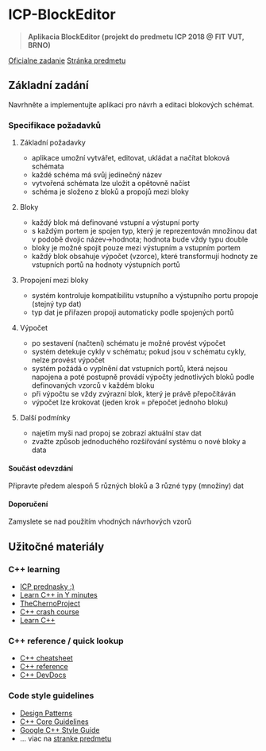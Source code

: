 # ICP-BlockEditor

> **Aplikacia BlockEditor (projekt do predmetu ICP 2018 @ FIT VUT, BRNO)**

[Oficialne zadanie](https://www.fit.vutbr.cz/study/courses/ICP/public/ICP-PRJ-zadani.html)
[Stránka predmetu](https://www.fit.vutbr.cz/study/courses/ICP/public/)

## Základní zadání

Navrhněte a implementujte aplikaci pro návrh a editaci blokových schémat.

### Specifikace požadavků

1. Základní požadavky
    * aplikace umožní vytvářet, editovat, ukládat a načítat bloková schémata
    * každé schéma má svůj jedinečný název
    * vytvořená schémata lze uložit a opětovně načíst
    * schéma je složeno z bloků a propojů mezi bloky

2. Bloky
    * každý blok má definované vstupní a výstupní porty
    * s každým portem je spojen typ, který je reprezentován množinou dat v podobě dvojic název->hodnota; hodnota bude vždy typu double
    * bloky je možné spojit pouze mezi výstupním a vstupním portem
    * každý blok obsahuje výpočet (vzorce), které transformují hodnoty ze vstupních portů na hodnoty výstupních portů

3. Propojení mezi bloky
    * systém kontroluje kompatibilitu vstupního a výstupního portu propoje (stejný typ dat)
    * typ dat je přiřazen propoji automaticky podle spojených portů

4. Výpočet
    * po sestavení (načtení) schématu je možné provést výpočet
    * systém detekuje cykly v schématu; pokud jsou v schématu cykly, nelze provést výpočet
    * systém požádá o vyplnění dat vstupních portů, která nejsou napojena a poté postupně provádí výpočty jednotlivých bloků podle definovaných vzorců v každém bloku
    * při výpočtu se vždy zvýrazní blok, který je právě přepočítáván
    * výpočet lze krokovat (jeden krok = přepočet jednoho bloku)

5. Další podmínky
    * najetím myši nad propoj se zobrazí aktuální stav dat
    * zvažte způsob jednoduchého rozšiřování systému o nové bloky a data

#### Součást odevzdání

Připravte předem alespoň 5 různých bloků a 3 různé typy (množiny) dat

#### Doporučení

Zamyslete se nad použitím vhodných návrhových vzorů

## Užitočné materiály

### C++ learning

* [ICP prednasky :)](https://www.fit.vutbr.cz/study/courses/ICP/public/Prednasky/ICP.pdf)
* [Learn C++ in Y minutes](https://learnxinyminutes.com/docs/c++/)
* [TheChernoProject](https://www.youtube.com/channel/UCQ-W1KE9EYfdxhL6S4twUNw)
* [C++ crash course](http://www.labri.fr/perso/nrougier/teaching/c++-crash-course/#foreword)
* [Learn C++](http://www.learncpp.com/)

### C++ reference / quick lookup

* [C++ cheatsheet](https://github.com/mortennobel/cpp-cheatsheet)
* [C++ reference](http://en.cppreference.com/w/cpp)
* [C++ DevDocs](http://devdocs.io/cpp/)

### Code style guidelines

* [Design Patterns](https://sourcemaking.com/design_patterns)
* [C++ Core Guidelines](http://isocpp.github.io/CppCoreGuidelines/CppCoreGuidelines)
* [Google C++ Style Guide](https://google.github.io/styleguide/cppguide.html)
* ... viac na [stranke predmetu](https://www.fit.vutbr.cz/study/courses/ICP/public/)
